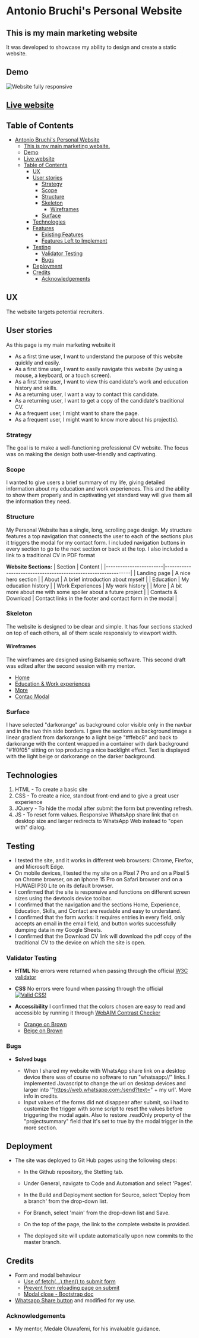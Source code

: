 # Antonio Bruchi's Personal Website

## This is my main marketing website

It was developed to showcase my ability to design and create a static website.

## Demo

![Website fully responsive](assets/images/responsiveness.png)

## [Live website](https://antoniobruchidev.github.io/my-personal/website)

## Table of Contents

- [Antonio Bruchi's Personal Website](#antonio-bruchi's-personal-website)
  - [This is my main marketing website.](#this-is-my-main-marketing-website)
  - [Demo](#demo)
  - [Live website](#live-website)
  - [Table of Contents](#table-of-contents)
    - [UX](#ux)
    - [User stories](#user-stories)
      - [Strategy](#strategy)
      - [Scope](#scope)
      - [Structure](#structure)
      - [Skeleton](#skeleton)
        - [Wireframes](#wireframes)
      - [Surface](#surface)
    - [Technologies](#technologies)
    - [Features](#features)
      - [Existing Features](#existing-features)
      - [Features Left to Implement](#features-left-to-implement)
    - [Testing](#testing)
      - [Validator Testing](#validator-testing)
      - [Bugs](#bugs)
    - [Deployment](#deployment)
    - [Credits](#credits)
      - [Acknowledgements](#acknowledgements)

## UX

The website targets potential recruiters.

## User stories

As this page is my main marketing website it

- As a first time user, I want to understand the purpose of this website quickly and easily.
- As a first time user, I want to easily navigate this website (by using a mouse, a keyboard, or a touch screen).
- As a first time user, I want to view this candidate's work and education history and skills.
- As a returning user, I want a way to contact this candidate.
- As a returning user, I want to get a copy of the candidate's traditional CV.
- As a frequent user, I might want to share the page.
- As a frequent user, I might want to know more about his project(s).

### Strategy

The goal is to make a well-functioning professional CV website. The focus was on making the design both user-friendly and captivating.

### Scope

I wanted to give users a brief summary of my life, giving detailed information about my education and work experiences. This and the ability to show them properly and in captivating yet standard way will give them all the information they need.

### Structure

My Personal Website has a single, long, scrolling page design. My structure features a top navigation that connects the user to each of the sections plus it triggers the modal for my contact form. I included navigation buttons in every section to go to the next section or back at the top. I also included a link to a traditional CV in PDF format

**Website Sections:**
| Section                | Content                                                       |
|------------------------|---------------------------------------------------------------|
| Landing page           | A nice hero section                                           |
| About                  | A brief introduction about myself                             |
| Education              | My education history                                          |
| Work Experiences       | My work history                                               |
| More                   | A bit more about me with some spoiler about a future project  |
| Contacts & Download    | Contact links in the footer and contact form in the modal     |


### Skeleton

The website is designed to be clear and simple. It has four sections stacked on top of each others, all of them scale responsivly to viewport width.

#### Wireframes

The wireframes are designed using Balsamiq software. This second draft was edited after the second session with my mentor.
- [Home](assets/pdf/wireframehome.pdf)
- [Education & Work experiences](assets/pdf/wireframeeduwork.pdf)
- [More](assets/pdf/wireframemore.pdf)
- [Contac Modal](assets/pdf/wireframecontactmodal.pdf)

### Surface

I have selected "darkorange" as background color visible only in the navbar and in the two thin side borders. I gave the sections as background image a linear gradient from darkorange to a light beige "#ffebc8" and back to darkorange with the content wrapped in a container with dark background "#1f0f05" sitting on top producing a nice backlight effect. Text is displayed with the light beige or darkorange on the darker background.


## Technologies

1. HTML - To create a basic site
2. CSS - To create a nice, standout front-end and to give a great user experience
3. JQuery - To hide the modal after submit the form but preventing refresh.
4. JS - To reset form values. Responsive WhatsApp share link that on desktop size and larger redirects to WhatsApp Web instead to "open with" dialog.

## Testing

- I tested the site, and it works in different web browsers: Chrome, Firefox, and Microsoft Edge.
- On mobile devices, I tested the my site on a Pixel 7 Pro and on a Pixel 5 on Chrome browser, on an Iphone 15 Pro on Safari browser and on a HUWAEI P30 Lite on its default browser.
- I confirmed that the site is responsive and functions on different screen sizes using the devtools device toolbar.
- I confirmed that the navigation and the sections Home, Experience, Education, Skills, and Contact are readable and easy to understand.
- I confirmed that the form works: it requires entries in every field, only accepts an email in the email field, and button works successfully dumping data in my Google Sheets.
- I confirmed that the Download CV link will download the pdf copy of the traditional CV to the device on which the site is open.

### Validator Testing

- **HTML**
  No errors were returned when passing through the official [W3C validator](https://validator.w3.org/nu/?doc=https%3A%2F%2Fantoniobruchidev.github.io%2Fmy-personal-website%2F)

- **CSS**
  No errors were found when passing through the official [![Valid CSS!](http://jigsaw.w3.org/css-validator/images/vcss)](https://jigsaw.w3.org/css-validator/validator?uri=antoniobruchidev.github.io%2Fmy-personal-website%2F&profile=css3svg&usermedium=all&warning=1&vextwarning=&lang=en)
  
- **Accessibility**
  I confirmed that the colors chosen are easy to read and accessible by running it through [WebAIM Contrast Checker](https://webaim.org/resources/contrastchecker/)
  - [Orange on Brown](https://webaim.org/resources/contrastchecker/?fcolor=FF8C00&bcolor=1F0F05)
  - [Beige on Brown](https://webaim.org/resources/contrastchecker/?fcolor=FFEBC8&bcolor=1F0F05)

### Bugs

- **Solved bugs**

  - When I shared my website with WhatsApp share link on a desktop device there was of course no software to run "whatsapp://" links. I implemented Javascript to change the url on desktop devices and larger into '"https://web.whatsapp.com:/send?text=" + my url'. More info in credits.
  - Input values of the forms did not disappear after submit, so i had to customize the trigger with some script to reset the values before triggering the modal again. Also to restore .readOnly property of the "projectsummary" field that it's set to true by the modal trigger in the more section.

## Deployment

- The site was deployed to Git Hub pages using the following steps:
  - In the Github repository, the Stetting tab.
  - Under General, navigate to Code and Automation and select 'Pages'.
  - In the Build and Deployment section for Source, select 'Deploy from a branch' from the drop-down list.
  - For Branch, select 'main' from the drop-down list and Save.
  - On the top of the page, the link to the complete website is provided.
  
  - The deployed site will update automatically upon new commits to the master branch.

## Credits

- Form and modal behaviour
    - [Use of fetch(...).then() to submit form](https://stackoverflow.com/questions/46640024/how-do-i-post-form-data-with-fetch-api)
    - [Prevent from reloading page on submit](https://adnan-tech.com/prevent-form-submit-event-from-reloading-the-page/)
    - [Modal close - Bootstrap doc](https://getbootstrap.com/docs/4.6/components/modal/)
- [Whatsapp Share button](https://www.c-sharpcorner.com/article/whatsapp-web-and-mobile-sharing-in-javascript/) and modified for my use.


### Acknowledgements
- My mentor, Medale Oluwafemi, for his invaluable guidance.